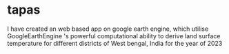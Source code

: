 # tapas
I have created an web based app on google earth engine, which utilise GoogleEarthEngine 's powerful computational ability to derive land surface temperature for different districts of West bengal, India for the year of 2023
